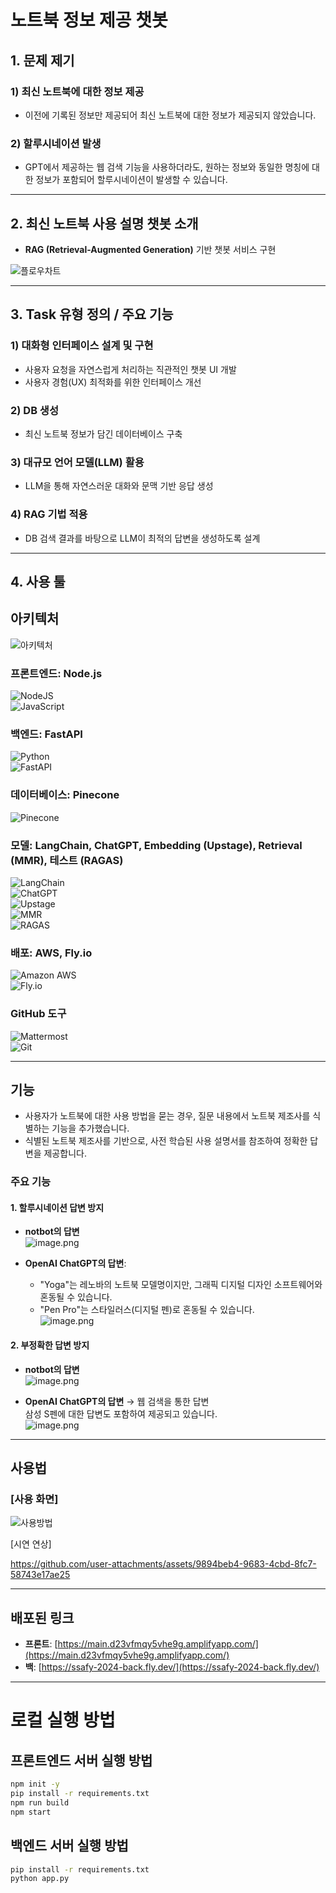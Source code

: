# **노트북 정보 제공 챗봇**

## 1. 문제 제기

### 1) 최신 노트북에 대한 정보 제공  
- 이전에 기록된 정보만 제공되어 최신 노트북에 대한 정보가 제공되지 않았습니다.

### 2) 할루시네이션 발생  
- GPT에서 제공하는 웹 검색 기능을 사용하더라도, 원하는 정보와 동일한 명칭에 대한 정보가 포함되어 할루시네이션이 발생할 수 있습니다.

---

## 2. 최신 노트북 사용 설명 챗봇 소개  
- **RAG (Retrieval-Augmented Generation)** 기반 챗봇 서비스 구현

![플로우차트](images/플로우차트.png)

---

## 3. Task 유형 정의 / 주요 기능

### 1) 대화형 인터페이스 설계 및 구현  
- 사용자 요청을 자연스럽게 처리하는 직관적인 챗봇 UI 개발  
- 사용자 경험(UX) 최적화를 위한 인터페이스 개선  

### 2) DB 생성  
- 최신 노트북 정보가 담긴 데이터베이스 구축

### 3) 대규모 언어 모델(LLM) 활용  
- LLM을 통해 자연스러운 대화와 문맥 기반 응답 생성

### 4) RAG 기법 적용  
- DB 검색 결과를 바탕으로 LLM이 최적의 답변을 생성하도록 설계

---

## 4. 사용 툴
## 아키텍처
![아키텍처](images/Frame%201.png)
### 프론트엔드: Node.js  
![NodeJS](https://img.shields.io/badge/node.js-6DA55F?style=for-the-badge&logo=node.js&logoColor=white)  
![JavaScript](https://img.shields.io/badge/javascript-%23323330.svg?style=for-the-badge&logo=javascript&logoColor=%23F7DF1E)

### 백엔드: FastAPI  
![Python](https://img.shields.io/badge/python-3670A0?style=for-the-badge&logo=python&logoColor=ffdd54)  
![FastAPI](https://img.shields.io/badge/FastAPI-005571?style=for-the-badge&logo=fastapi)

### 데이터베이스: Pinecone  
![Pinecone](https://img.shields.io/badge/Pinecone-black?style=for-the-badge&logo=pinecone&logoColor=339933)

### 모델: LangChain, ChatGPT, Embedding (Upstage), Retrieval (MMR), 테스트 (RAGAS)  
![LangChain](https://img.shields.io/badge/LangChain-%23F5A623.svg?style=for-the-badge&logo=svg&logoColor=white)  
![ChatGPT](https://img.shields.io/badge/chatGPT-74aa9c?style=for-the-badge&logo=openai&logoColor=white)  
![Upstage](https://img.shields.io/badge/Upstage-%23805CFB.svg?style=for-the-badge&logo=data:image/png;base64,...)  
![MMR](https://img.shields.io/badge/MMR-%23007BFF.svg?style=for-the-badge&logo=MMR&logoColor=white)  
![RAGAS](https://img.shields.io/badge/RAGAS-%23F9C23C.svg?style=for-the-badge&logo=RAGAS&logoColor=white)

### 배포: AWS, Fly.io  
![Amazon AWS](https://img.shields.io/badge/Amazon_AWS-FF9900?style=for-the-badge&logo=amazonaws&logoColor=white)  
![Fly.io](https://img.shields.io/badge/Fly.io-24175B?style=for-the-badge&logo=flydotio&logoColor=white)

### GitHub 도구  
![Mattermost](https://img.shields.io/badge/Mattermost-0058CC?style=for-the-badge&logo=Mattermost&logoColor=white)  
![Git](https://img.shields.io/badge/git-%23F05033.svg?style=for-the-badge&logo=git&logoColor=white)

---

## 기능

- 사용자가 노트북에 대한 사용 방법을 묻는 경우, 질문 내용에서 노트북 제조사를 식별하는 기능을 추가했습니다.  
- 식별된 노트북 제조사를 기반으로, 사전 학습된 사용 설명서를 참조하여 정확한 답변을 제공합니다.

### 주요 기능

#### 1. 할루시네이션 답변 방지

- **notbot의 답변**  
    ![image.png](images/notbot_1.png)

- **OpenAI ChatGPT의 답변**:  
  - "Yoga"는 레노바의 노트북 모델명이지만, 그래픽 디지털 디자인 소프트웨어와 혼동될 수 있습니다.  
  - "Pen Pro"는 스타일러스(디지털 펜)로 혼동될 수 있습니다.  
  ![image.png](images/gpt_1.png)

#### 2. 부정확한 답변 방지

- **notbot의 답변**  
    ![image.png](images/notbot_2.png)

- **OpenAI ChatGPT의 답변** → 웹 검색을 통한 답변  
  삼성 S펜에 대한 답변도 포함하여 제공되고 있습니다.  
    ![image.png](images/gpt_2.png)

---

## 사용법


### [사용 화면]
  ![사용방법](images/NoteBot%20사용방법.jpg)


[시연 연상]

https://github.com/user-attachments/assets/9894beb4-9683-4cbd-8fc7-58743e17ae25

---

## 배포된 링크

- **프론트**: [https://main.d23vfmqy5vhe9g.amplifyapp.com/](https://main.d23vfmqy5vhe9g.amplifyapp.com/)  
- **백**: [https://ssafy-2024-back.fly.dev/](https://ssafy-2024-back.fly.dev/)

---
# 로컬 실행 방법


## 프론트엔드 서버 실행 방법

```bash
npm init -y
pip install -r requirements.txt 
npm run build
npm start
```

## 백엔드 서버 실행 방법

```bash
pip install -r requirements.txt 
python app.py
```